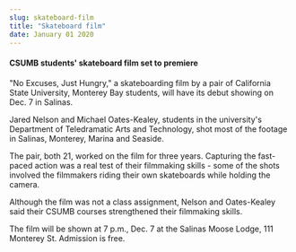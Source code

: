```yaml
---
slug: skateboard-film
title: "Skateboard film"
date: January 01 2020
---
```


<h4>CSUMB students' skateboard film set to premiere</h4><p>"No Excuses, Just Hungry," a skateboarding film by a pair of California State University, Monterey Bay students, will have its debut showing on Dec. 7 in Salinas.
</p><p>Jared Nelson and Michael Oates-Kealey, students in the university's Department of Teledramatic Arts and Technology, shot most of the footage in Salinas, Monterey, Marina and Seaside.
</p><p>The pair, both 21, worked on the film for three years. Capturing the fast-paced action was a real test of their filmmaking skills - some of the shots involved the filmmakers riding their own skateboards while holding the camera.
</p><p>Although the film was not a class assignment, Nelson and Oates-Kealey said their CSUMB courses strengthened their filmmaking skills.
</p><p>The film will be shown at 7 p.m., Dec. 7 at the Salinas Moose Lodge, 111 Monterey St. Admission is free.
</p>
